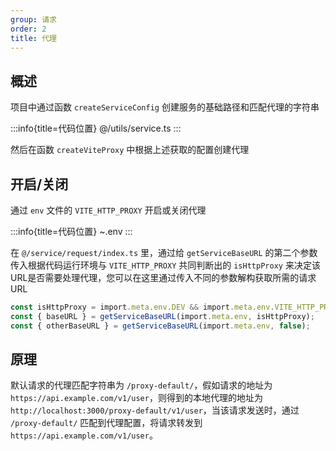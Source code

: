 ```yaml
---
group: 请求
order: 2
title: 代理
---
```


## 概述

项目中通过函数 `createServiceConfig` 创建服务的基础路径和匹配代理的字符串

:::info{title=代码位置}
@/utils/service.ts
:::

然后在函数 `createViteProxy` 中根据上述获取的配置创建代理

## 开启/关闭

通过 `env` 文件的 `VITE_HTTP_PROXY` 开启或关闭代理

:::info{title=代码位置}
~.env
:::

在 `@/service/request/index.ts` 里，通过给 `getServiceBaseURL` 的第二个参数传入根据代码运行环境与 `VITE_HTTP_PROXY` 共同判断出的 `isHttpProxy` 来决定该URL是否需要处理代理，您可以在这里通过传入不同的参数解构获取所需的请求URL

```ts
const isHttpProxy = import.meta.env.DEV && import.meta.env.VITE_HTTP_PROXY === 'Y';
const { baseURL } = getServiceBaseURL(import.meta.env, isHttpProxy);
const { otherBaseURL } = getServiceBaseURL(import.meta.env, false);
```

## 原理

默认请求的代理匹配字符串为 `/proxy-default/`，假如请求的地址为 `https://api.example.com/v1/user`，则得到的本地代理的地址为 `http://localhost:3000/proxy-default/v1/user`，当该请求发送时，通过 `/proxy-default/` 匹配到代理配置，将请求转发到 `https://api.example.com/v1/user`。
